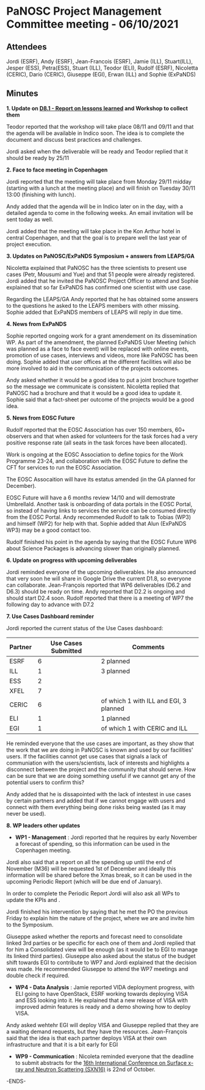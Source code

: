 PaNOSC Project Management Committee meeting - 06/10/2021 
========================================================


Attendees
-------
Jordi (ESRF), Andy (ESRF), Jean-Francois (ESRF), Jamie (ILL), Stuart(ILL), Jesper (ESS), Petra(ESS), Stuart (ILL), Teodor (ELI), Rudolf (ESRF), Nicoletta (CERIC), Dario (CERIC), Giuseppe (EGI), Erwan (ILL) and Sophie (ExPaNDS)


Minutes
-------	

**1. Update on [D8.1 - Report on lessons learned](https://docs.google.com/document/d/1VJg_BWmWUEJYWtU65mO_p-PFNMEBxOAx/edit?dls=true) and Workshop to collect them**

Teodor reported that the workshop will take place 08/11 and 09/11 and that the agenda will be available in Indico soon. The idea is to complete the document and discuss best practices and challenges.

Jordi asked when the deliverable will be ready and Teodor replied that it should be ready by 25/11

**2. Face to face meeting in Copenhagen**

Jordi reported that the meeting will take place from Monday 29/11 midday (starting with a lunch at the meeting place) and will finish on Tuesday 30/11 13:00 (finishing with lunch). 

Andy added that the agenda will be in Indico later on in the day, with a detailed agenda to come in the following weeks. An email invitation will be sent today as well.

Jordi added that the meeting will take place in the Kon Arthur hotel in central Copenhagen, and that the goal is to prepare well the last year of project execution.

**3. Updates on PaNOSC/ExPaNDS Symposium + answers from LEAPS/GA**

Nicoletta explained that PaNOSC has the three scientists to present use cases (Petr, Mousumi and Yue) and that 51 people were already registered. Jordi added that he invited the PaNOSC Project Officer to attend and Sophie explained that so far ExPaNDS has confirmed one scientist with use case.

Regarding the LEAPS/GA Andy reported that he has obtained some answers to the questions he asked to the LEAPS members with other missing. Sophie added that ExPaNDS members of LEAPS will reply in due time. 


**4. News from ExPaNDS**

Sophie reported ongoing work for a grant amendement on its dissemination WP. As part of the amendment, the planned ExPaNDS User Meeting (which was planned as a face to face event) will be replaced with online events, promotion of use cases, interviews and videos, more like PaNOSC has been doing. Sophie added that user offices at the different facilities will also be more involved to aid in the communication of the projects outcomes.

Andy asked whether it would be a good idea to put a joint brochure together so the message we communicate is consistent. Nicoletta replied that PaNOSC had a brochure and that it would be a good idea to update it. Sophie said that a fact-sheet per outcome of the projects would be a good idea.

**5. News from EOSC Future**

Rudolf reported that the EOSC Association has over 150 members, 60+ observers and that when asked for volunteers for the task forces had a very positive response rate (all seats in the task forces have been allocated).

Work is ongoing at the EOSC Association to define topics for the Work Programme 23-24, and collaboration with the EOSC Future to define the CFT for services to run the EOSC Association. 

The EOSC Assocaition will have its estatus amended (in the GA planned for December).

EOSC Future will have a 6 months review 14/10 and will demostrate UmbrellaId. Another task is onboarding of data portals in the EOSC Portal, so instead of having links to services the service can be consumed directly from the EOSC Portal. Andy recommended Rudolf to talk to Tobias (WP3) and himself (WP2) for help with that. Sophie added that Alun (ExPaNDS WP3) may be a good contact too.

Rudolf finished his point in the agenda by saying that the EOSC Future WP6 about Science Packages is advancing slower than originally planned. 


**6. Update on progress with upcoming deliverables**

Jordi reminded everyone of the upcoming deliverables. He also announced that very soon he will share in Google Drive the current D1.8, so everyone can collaborate.
Jean-François reported that WP6 deliverables (D6.2 and D6.3) should be ready on time.
Andy reported that D2.2 is ongoing and should start D2.4 soon.
Rudolf reported that there is a meeting of WP7 the following day to advance with D7.2

**7. Use Cases Dashboard reminder**

Jordi reported the current status of the Use Cases dashboard:

| Partner | Use Cases Submitted | Comments |
| ------- | ------------------- | -------- |
| ESRF  |  6  | 2 planned   |
| ILL   |  1  | 3 planned  | of which 1 w CERIC and EGI)
| ESS   |  2  |   |
| XFEL  |  7  |   |
| CERIC |  6  | of which 1 with ILL and EGI, 3 planned |
| ELI   |  1  | 1 planned  |
| EGI   |  1  | of which 1 with CERIC and ILL | 

He reminded everyone that the use cases are important, as they show that the work that we are doing in PaNOSC is known and used by our facilities' users. If the facilities cannot get use cases that signals a lack of communiation with the users/scientists, lack of interests and highlights a disconnect between the project and the community that should serve. How can be sure that we are doing something useful if we cannot get any of the potential users to confirm this?

Andy added that he is dissapointed with the lack of intestest in use cases by certain partners and added that if we cannot engage with users and connect with them everything being done risks being wasted (as it may never be used).


**8. WP leaders other updates**

* **WP1 - Management** : Jordi reported that he requires by early November a forecast of spending, so this information can be used in the Copenhagen meeting.

Jordi also said that a report on all the spending up until the end of November (M36) will be requested 1st of December and ideally this information will be shared before the Xmas break, so it can be used in the upcoming Periodic Report (which will be due end of January).

In order to complete the Periodic Report Jordi will also ask all WPs to update the KPIs and .

Jordi finished his intervention by saying that he met the PO the previous Friday to explain him the nature of the project, where we are and invite him to the Symposium.

Giuseppe asked whether the reports and forecast need to consolidate linked 3rd parties or be specific for each one of them and Jordi replied that for him a Consolidated view will be enough (as it would be to EGI to manage its linked third parties). Giuseppe also asked about the status of the budget shift towards EGI to contribute to WP7 and Jordi explained that the decision was made. He recommended Giuseppe to attend the WP7 meetings and double check if required.

* **WP4 - Data Analysis** : Jamie reported VIDA deployment progress, with ELI going to have OpenStack, ESRF working towards deploying VISA and ESS looking into it. He explained that a new release of VISA with improved admin features is ready and a demo showing how to deploy VISA.

Andy asked wehtehr EGI will deploy VISA and Giuseppe replied that they are a waiting demand requests, but they have the resources. Jean-François said that the idea is that each partner deploys VISA at their own infrastructure and that it is a bit early for EGI

* **WP9 - Communication** :  Nicoleta reminded everyone that the deadline to submit abstracts for the [16th International Conference on Surface x-ray and Neutron Scattering (SXN16)](https://www.sxns16.org/) is 22nd of October.

-ENDS-
